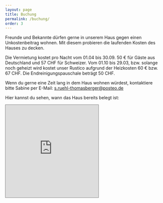 ```yaml
---
layout: page
title: Buchung
permalink: /buchung/
order: 3
---
```


Freunde und Bekannte dürfen gerne in unserem Haus gegen einen Unkostenbeitrag wohnen. Mit diesem probieren die laufenden Kosten des Hauses zu decken.

Die Vermietung kostet pro Nacht vom 01.04 bis 30.09. 50 € für Gäste aus Deutschland und 57 CHF für Schweizer. 
Vom 01.10 bis 29.03, bzw. solange noch geheizt wird  kostet unser Rustico aufgrund der Heizkosten 60 € bzw. 67 CHF. 
Die Endreinigungspauschale beträgt 50 CHF.

Wenn du gerne eine Zeit lang in dem Haus wohnen würdest, kontaktiere bitte Sabine per E-Mail: [s.ruehl-thomasberger@posteo.de](mailto:s.ruehl-thomasberger@posteo.de)

Hier kannst du sehen, wann das Haus bereits belegt ist:

<iframe src="https://calendar.google.com/calendar/embed?height=300&amp;wkst=2&amp;bgcolor=%23ffffff&amp;ctz=Europe%2FZurich&amp;src=YWdlbGo0YTgyYXM0djhtbTQ1bGY4bTR1c29AZ3JvdXAuY2FsZW5kYXIuZ29vZ2xlLmNvbQ&amp;color=%23F4511E&amp;showTitle=1&amp;showNav=1&amp;showDate=0&amp;showPrint=0&amp;showTabs=0&amp;showCalendars=0&amp;showTz=0&amp;title=Pinina%20Belegung" style="border:solid 1px #777" width="300" height="300" frameborder="0" scrolling="no"></iframe>